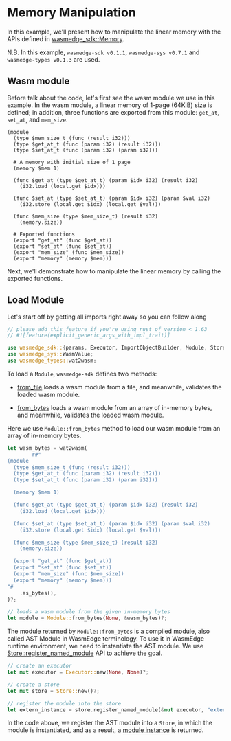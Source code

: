 # Memory Manipulation

In this example, we'll present how to manipulate the linear memory with the APIs defined in [wasmedge_sdk::Memory](https://wasmedge.github.io/WasmEdge/wasmedge_sdk/struct.Memory.html).

N.B. In this example, `wasmedge-sdk v0.1.1`, `wasmedge-sys v0.7.1` and `wasmedge-types v0.1.3` are used.

## Wasm module

Before talk about the code, let's first see the wasm module we use in this example. In the wasm module, a linear memory of 1-page (64KiB) size is defined; in addition, three functions are exported from this module: `get_at`, `set_at`, and `mem_size`.

```wasm
(module
  (type $mem_size_t (func (result i32)))
  (type $get_at_t (func (param i32) (result i32)))
  (type $set_at_t (func (param i32) (param i32)))

  # A memory with initial size of 1 page
  (memory $mem 1)

  (func $get_at (type $get_at_t) (param $idx i32) (result i32)
    (i32.load (local.get $idx)))

  (func $set_at (type $set_at_t) (param $idx i32) (param $val i32)
    (i32.store (local.get $idx) (local.get $val)))

  (func $mem_size (type $mem_size_t) (result i32)
    (memory.size))
  
  # Exported functions
  (export "get_at" (func $get_at))
  (export "set_at" (func $set_at))
  (export "mem_size" (func $mem_size))
  (export "memory" (memory $mem)))
```

Next, we'll demonstrate how to manipulate the linear memory by calling the exported functions.

## Load Module

Let's start off by getting all imports right away so you can follow along

```rust
// please add this feature if you're using rust of version < 1.63
// #![feature(explicit_generic_args_with_impl_trait)]

use wasmedge_sdk::{params, Executor, ImportObjectBuilder, Module, Store};
use wasmedge_sys::WasmValue;
use wasmedge_types::wat2wasm;
```

To load a `Module`, `wasmedge-sdk` defines two methods:

- [from_file](https://wasmedge.github.io/WasmEdge/wasmedge_sdk/struct.Module.html#method.from_file) loads a wasm module from a file, and meanwhile, validates the loaded wasm module.

- [from_bytes](https://wasmedge.github.io/WasmEdge/wasmedge_sdk/struct.Module.html#method.from_bytes) loads a wasm module from an array of in-memory bytes, and meanwhile, validates the loaded wasm module.

Here we use `Module::from_bytes` method to load our wasm module from an array of in-memory bytes.

```rust
let wasm_bytes = wat2wasm(
        r#"
(module
  (type $mem_size_t (func (result i32)))
  (type $get_at_t (func (param i32) (result i32)))
  (type $set_at_t (func (param i32) (param i32)))

  (memory $mem 1)

  (func $get_at (type $get_at_t) (param $idx i32) (result i32)
    (i32.load (local.get $idx)))

  (func $set_at (type $set_at_t) (param $idx i32) (param $val i32)
    (i32.store (local.get $idx) (local.get $val)))

  (func $mem_size (type $mem_size_t) (result i32)
    (memory.size))

  (export "get_at" (func $get_at))
  (export "set_at" (func $set_at))
  (export "mem_size" (func $mem_size))
  (export "memory" (memory $mem)))
"#
    .as_bytes(),
)?;

// loads a wasm module from the given in-memory bytes
let module = Module::from_bytes(None, &wasm_bytes)?;
```

The module returned by `Module::from_bytes` is a compiled module, also called AST Module in WasmEdge terminology. To use it in WasmEdge runtime environment, we need to instantiate the AST module. We use [Store::register_named_module](https://wasmedge.github.io/WasmEdge/wasmedge_sdk/struct.Store.html#method.register_named_module) API to achieve the goal.

```rust
// create an executor
let mut executor = Executor::new(None, None)?;

// create a store
let mut store = Store::new()?;

// register the module into the store
let extern_instance = store.register_named_module(&mut executor, "extern", &module)?;
```

In the code above, we register the AST module into a `Store`, in which the module is instantiated, and as a result, a [module instance](https://wasmedge.github.io/WasmEdge/wasmedge_sdk/struct.Instance.html) is returned.
